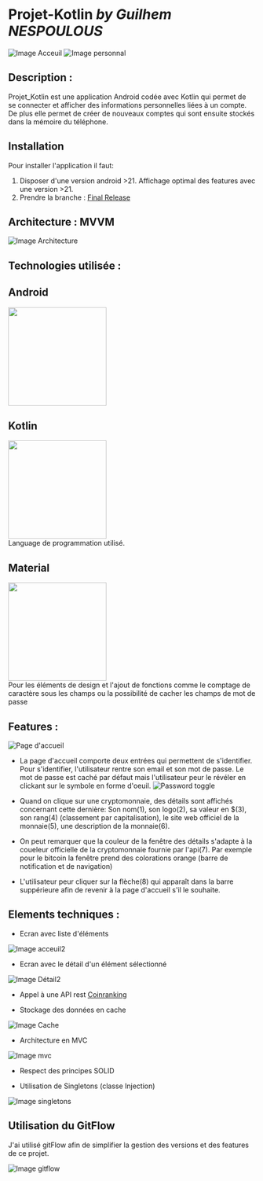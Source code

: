 # Projet-Kotlin *by Guilhem NESPOULOUS*
![Image Acceuil](https://github.com/Guilhemnespoulous/Projet4A/blob/master/images/Accueil.png) ![Image personnal](https://github.com/Guilhemnespoulous/Projet4A/blob/master/images/personnal.png)
## Description :

Projet_Kotlin est une application Android codée avec Kotlin qui permet de se connecter et afficher des informations personnelles liées à un compte. De plus elle permet de créer de nouveaux comptes qui sont ensuite stockés dans la mémoire du téléphone.

## Installation
Pour installer l'application il faut:
1. Disposer d'une version android >21. Affichage optimal des features avec une version >21.
2. Prendre la branche : [Final Release](https://github.com/Guilhemnespoulous/Projet4A/tree/FinalRelease)

## Architecture : MVVM
![Image Architecture](https://github.com/Guilhemnespoulous/Projet4A/blob/master/images/MVVMPattern.png)


## Technologies utilisée :

## Android
<img src="https://github.com/Guilhemnespoulous/Projet4A/blob/master/images/android.jpg" width="200">
<br>

## Kotlin
<img src="https://github.com/Guilhemnespoulous/Projet4A/blob/master/images/kotlin.png" width="200">
<br>
Language de programmation utilisé.

## Material
<img src="https://github.com/Guilhemnespoulous/Projet4A/blob/master/images/material.jpg" width="200">
<br>
Pour les éléments de design et l'ajout de fonctions comme le comptage de caractère sous les champs ou la possibilité de cacher les champs de mot de passe

## Features :

![Page d'accueil](https://github.com/Guilhemnespoulous/Projet4A/blob/master/images/Accueil.png)
* La page d'accueil comporte deux entrées qui permettent de s'identifier.
Pour s'identifier, l'utilisateur rentre son email et son mot de passe.
Le mot de passe est caché par défaut mais l'utilisateur peur le révéler en clickant sur le symbole en forme d'oeuil.
![Password toggle](https://github.com/Guilhemnespoulous/Projet4A/blob/master/images/passwordToggle.png)

* Quand on clique sur une cryptomonnaie, des détails sont affichés concernant cette dernière: Son nom(1), son logo(2), sa valeur en $(3), son rang(4) (classement par capitalisation), le site web officiel de la monnaie(5), une description de la monnaie(6).

* On peut remarquer que la couleur de la fenêtre des détails s'adapte à la coueleur officielle de la cryptomonnaie fournie par l'api(7). Par exemple pour le bitcoin la fenêtre prend des colorations orange (barre de notification et de navigation)

* L'utilisateur peur cliquer sur la flèche(8) qui apparaît dans la barre suppérieure afin de revenir à la page d'accueil s'il le souhaite.

## Elements techniques :

* Ecran avec liste d'éléments

![Image acceuil2](https://raw.githubusercontent.com/Guilhemnespoulous/Projet-CryptApp/master/images/accueil2.png)

* Ecran avec le détail d'un élément sélectionné

![Image Détail2](https://raw.githubusercontent.com/Guilhemnespoulous/Projet-CryptApp/master/images/detail2.png)

* Appel à une API rest [Coinranking](https://coinranking.com/)

* Stockage des données en cache

![Image Cache](https://raw.githubusercontent.com/Guilhemnespoulous/Projet-CryptApp/master/images/cache.png)

* Architecture en MVC

![Image mvc](https://raw.githubusercontent.com/Guilhemnespoulous/Projet-CryptApp/master/images/mvc.png)

* Respect des principes SOLID

* Utilisation de Singletons (classe Injection)

![Image singletons](https://raw.githubusercontent.com/Guilhemnespoulous/Projet-CryptApp/master/images/singletons.png)


## Utilisation du GitFlow

J'ai utilisé gitFlow afin de simplifier la gestion des versions et des features de ce projet.

![Image gitflow](https://raw.githubusercontent.com/Guilhemnespoulous/Projet-CryptApp/master/images/gitflow.png)
